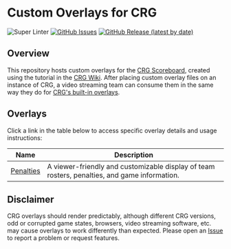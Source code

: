 # Custom Overlays for CRG

![Super Linter](https://github.com/rcrderby/crg-overlays/actions/workflows/super-linter.yml/badge.svg)
[![GitHub Issues](https://img.shields.io/github/issues/rcrderby/crg-overlays?label=Issues)](https://github.com/rcrderby/crg-overlays/issues)
[![GitHub Release (latest by date)](https://img.shields.io/github/v/release/rcrderby/crg-overlays?label=Latest%20Release)](https://github.com/rcrderby/crg-overlays/releases/latest)

## Overview

This repository hosts custom overlays for the [CRG Scoreboard](https://github.com/rollerderby/scoreboard "CRG Scoreboard Git Repository"), created using the tutorial in the [CRG Wiki](https://github.com/rollerderby/scoreboard/wiki/Custom-Screen-Creation-Tutorial "CRG Custom Screen Wiki Page").  After placing custom overlay files on an instance of CRG, a video streaming team can consume them in the same way they do for [CRG's built-in overlays](https://github.com/rollerderby/scoreboard/wiki/Scoreboard-Video-Overlays "CRG Overlay Wiki Page").

## Overlays

Click a link in the table below to access specific overlay details and usage instructions:

| Name       | Description   |
| ---------- | ------------- |
|[ Penalties](./penalties "Penalties Overlay") | A viewer-friendly and customizable display of team rosters, penalties, and game information. |

## Disclaimer

CRG overlays should render predictably, although different CRG versions, odd or corrupted game states, browsers, video streaming software, etc. may cause overlays to work differently than expected.  Please open an [Issue](https://github.com/rcrderby/crg-overlays/issues "Repository Issues") to report a problem or request features.
